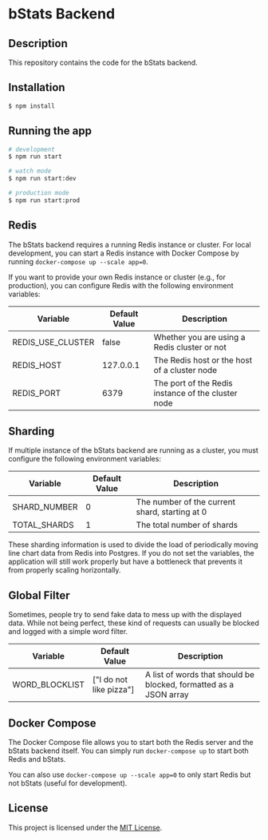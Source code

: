 # bStats Backend

## Description

This repository contains the code for the bStats backend.

## Installation

```bash
$ npm install
```

## Running the app

```bash
# development
$ npm run start

# watch mode
$ npm run start:dev

# production mode
$ npm run start:prod
```

## Redis

The bStats backend requires a running Redis instance or cluster.
For local development, you can start a Redis instance with Docker Compose by running `docker-compose up --scale app=0`.

If you want to provide your own Redis instance or cluster (e.g., for production), you can configure Redis with the
following environment variables:

| Variable          | Default Value | Description                                        |
| ----------------- | ------------- | -------------------------------------------------- |
| REDIS_USE_CLUSTER | false         | Whether you are using a Redis cluster or not       |
| REDIS_HOST        | 127.0.0.1     | The Redis host or the host of a cluster node       |
| REDIS_PORT        | 6379          | The port of the Redis instance of the cluster node |

## Sharding

If multiple instance of the bStats backend are running as a cluster, you must configure the following environment variables:

| Variable     | Default Value | Description                                    |
| ------------ | ------------- | ---------------------------------------------- |
| SHARD_NUMBER | 0             | The number of the current shard, starting at 0 |
| TOTAL_SHARDS | 1             | The total number of shards                     |

These sharding information is used to divide the load of periodically moving line chart data from Redis into Postgres.
If you do not set the variables, the application will still work properly but have a bottleneck that prevents it from
properly scaling horizontally.

## Global Filter

Sometimes, people try to send fake data to mess up with the displayed data.
While not being perfect, these kind of requests can usually be blocked and logged with a simple word filter.

| Variable       | Default Value           | Description                                                       |
| -------------- | ----------------------- | ----------------------------------------------------------------- |
| WORD_BLOCKLIST | ["I do not like pizza"] | A list of words that should be blocked, formatted as a JSON array |

## Docker Compose

The Docker Compose file allows you to start both the Redis server and the bStats backend itself.
You can simply run `docker-compose up` to start both Redis and bStats.

You can also use `docker-compose up --scale app=0` to only start Redis but not bStats (useful for development).

## License

This project is licensed under the [MIT License](/LICENSE).
